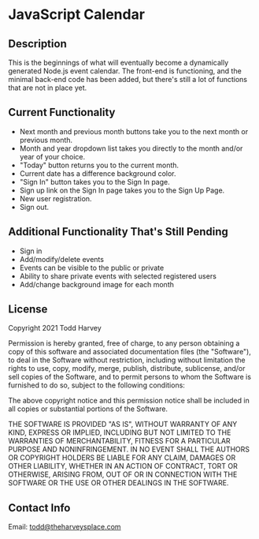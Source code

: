 # JavaScript Calendar

## Description
This is the beginnings of what will eventually become a dynamically generated Node.js event calendar. The front-end is functioning, and the minimal back-end code has been added, but there's still a lot of functions that are not in place yet.

## Current Functionality
* Next month and previous month buttons take you to the next month or previous month.
* Month and year dropdown list takes you directly to the month and/or year of your choice.
* "Today" button returns you to the current month.
* Current date has a difference background color.
* "Sign In" button takes you to the Sign In page.
* Sign up link on the Sign In page takes you to the Sign Up Page.
* New user registration.
* Sign out.

## Additional Functionality That's Still Pending
* Sign in
* Add/modify/delete events
* Events can be visible to the public or private
* Ability to share private events with selected registered users
* Add/change background image for each month

## License
Copyright 2021 Todd Harvey

Permission is hereby granted, free of charge, to any person obtaining a copy of this software and associated documentation files (the "Software"), to deal in the Software without restriction, including without limitation the rights to use, copy, modify, merge, publish, distribute, sublicense, and/or sell copies of the Software, and to permit persons to whom the Software is furnished to do so, subject to the following conditions:

The above copyright notice and this permission notice shall be included in all copies or substantial portions of the Software.

THE SOFTWARE IS PROVIDED "AS IS", WITHOUT WARRANTY OF ANY KIND, EXPRESS OR IMPLIED, INCLUDING BUT NOT LIMITED TO THE WARRANTIES OF MERCHANTABILITY, FITNESS FOR A PARTICULAR PURPOSE AND NONINFRINGEMENT. IN NO EVENT SHALL THE AUTHORS OR COPYRIGHT HOLDERS BE LIABLE FOR ANY CLAIM, DAMAGES OR OTHER LIABILITY, WHETHER IN AN ACTION OF CONTRACT, TORT OR OTHERWISE, ARISING FROM, OUT OF OR IN CONNECTION WITH THE SOFTWARE OR THE USE OR OTHER DEALINGS IN THE SOFTWARE.

## Contact Info
Email: todd@theharveysplace.com
